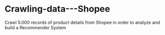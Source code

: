 # Crawling-data---Shopee
Crawl 5.000 records of product details from Shopee in order to analyze and build a Recommender System
